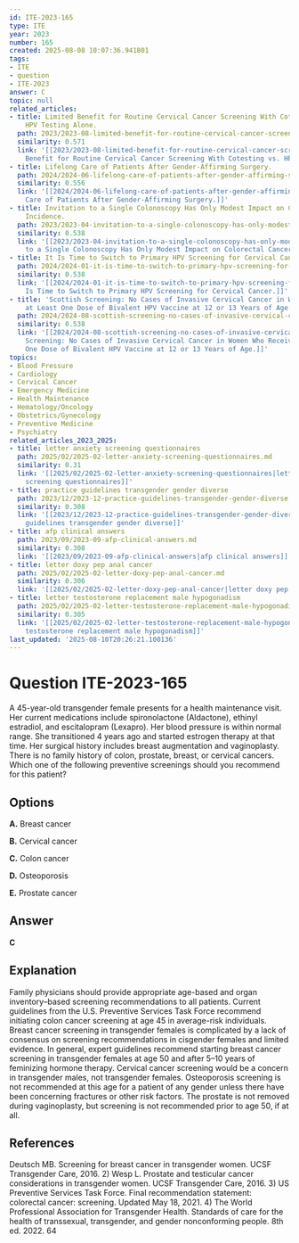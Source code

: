 ```yaml
---
id: ITE-2023-165
type: ITE
year: 2023
number: 165
created: 2025-08-08 10:07:36.941801
tags:
- ITE
- question
- ITE-2023
answer: C
topic: null
related_articles:
- title: Limited Benefit for Routine Cervical Cancer Screening With Cotesting vs.
    HPV Testing Alone.
  path: 2023/2023-08-limited-benefit-for-routine-cervical-cancer-screening-with-c.md
  similarity: 0.571
  link: '[[2023/2023-08-limited-benefit-for-routine-cervical-cancer-screening-with-c|Limited
    Benefit for Routine Cervical Cancer Screening With Cotesting vs. HPV Testing Alone.]]'
- title: Lifelong Care of Patients After Gender-Affirming Surgery.
  path: 2024/2024-06-lifelong-care-of-patients-after-gender-affirming-surgery.md
  similarity: 0.556
  link: '[[2024/2024-06-lifelong-care-of-patients-after-gender-affirming-surgery|Lifelong
    Care of Patients After Gender-Affirming Surgery.]]'
- title: Invitation to a Single Colonoscopy Has Only Modest Impact on Colorectal Cancer
    Incidence.
  path: 2023/2023-04-invitation-to-a-single-colonoscopy-has-only-modest-impact-on.md
  similarity: 0.538
  link: '[[2023/2023-04-invitation-to-a-single-colonoscopy-has-only-modest-impact-on|Invitation
    to a Single Colonoscopy Has Only Modest Impact on Colorectal Cancer Incidence.]]'
- title: It Is Time to Switch to Primary HPV Screening for Cervical Cancer.
  path: 2024/2024-01-it-is-time-to-switch-to-primary-hpv-screening-for-cervical-c.md
  similarity: 0.538
  link: '[[2024/2024-01-it-is-time-to-switch-to-primary-hpv-screening-for-cervical-c|It
    Is Time to Switch to Primary HPV Screening for Cervical Cancer.]]'
- title: 'Scottish Screening: No Cases of Invasive Cervical Cancer in Women Who Received
    at Least One Dose of Bivalent HPV Vaccine at 12 or 13 Years of Age.'
  path: 2024/2024-08-scottish-screening-no-cases-of-invasive-cervical-cancer-in-w.md
  similarity: 0.538
  link: '[[2024/2024-08-scottish-screening-no-cases-of-invasive-cervical-cancer-in-w|Scottish
    Screening: No Cases of Invasive Cervical Cancer in Women Who Received at Least
    One Dose of Bivalent HPV Vaccine at 12 or 13 Years of Age.]]'
topics:
- Blood Pressure
- Cardiology
- Cervical Cancer
- Emergency Medicine
- Health Maintenance
- Hematology/Oncology
- Obstetrics/Gynecology
- Preventive Medicine
- Psychiatry
related_articles_2023_2025:
- title: letter anxiety screening questionnaires
  path: 2025/02/2025-02-letter-anxiety-screening-questionnaires.md
  similarity: 0.31
  link: '[[2025/02/2025-02-letter-anxiety-screening-questionnaires|letter anxiety
    screening questionnaires]]'
- title: practice guidelines transgender gender diverse
  path: 2023/12/2023-12-practice-guidelines-transgender-gender-diverse.md
  similarity: 0.308
  link: '[[2023/12/2023-12-practice-guidelines-transgender-gender-diverse|practice
    guidelines transgender gender diverse]]'
- title: afp clinical answers
  path: 2023/09/2023-09-afp-clinical-answers.md
  similarity: 0.308
  link: '[[2023/09/2023-09-afp-clinical-answers|afp clinical answers]]'
- title: letter doxy pep anal cancer
  path: 2025/02/2025-02-letter-doxy-pep-anal-cancer.md
  similarity: 0.306
  link: '[[2025/02/2025-02-letter-doxy-pep-anal-cancer|letter doxy pep anal cancer]]'
- title: letter testosterone replacement male hypogonadism
  path: 2025/02/2025-02-letter-testosterone-replacement-male-hypogonadism.md
  similarity: 0.305
  link: '[[2025/02/2025-02-letter-testosterone-replacement-male-hypogonadism|letter
    testosterone replacement male hypogonadism]]'
last_updated: '2025-08-10T20:26:21.100136'
---
```


# Question ITE-2023-165

A 45-year-old transgender female presents for a health maintenance visit. Her current medications include spironolactone (Aldactone), ethinyl estradiol, and escitalopram (Lexapro). Her blood pressure is within normal range. She transitioned 4 years ago and started estrogen therapy at that time. Her surgical history includes breast augmentation and vaginoplasty. There is no family history of colon, prostate, breast, or cervical cancers. Which one of the following preventive screenings should you recommend for this patient?

## Options

**A.** Breast cancer

**B.** Cervical cancer

**C.** Colon cancer

**D.** Osteoporosis

**E.** Prostate cancer

## Answer

**C**

## Explanation

Family physicians should provide appropriate age-based and organ inventory–based screening recommendations to all patients. Current guidelines from the U.S. Preventive Services Task Force recommend initiating colon cancer screening at age 45 in average-risk individuals. Breast cancer screening in transgender females is complicated by a lack of consensus on screening recommendations in cisgender females and limited evidence. In general, expert guidelines recommend starting breast cancer screening in transgender females at age 50 and after 5–10 years of feminizing hormone therapy. Cervical cancer screening would be a concern in transgender males, not transgender females. Osteoporosis screening is not recommended at this age for a patient of any gender unless there have been concerning fractures or other risk factors. The prostate is not removed during vaginoplasty, but screening is not recommended prior to age 50, if at all.

## References

Deutsch MB. Screening for breast cancer in transgender women. UCSF Transgender Care, 2016. 2) Wesp L. Prostate and testicular cancer considerations in transgender women. UCSF Transgender Care, 2016. 3) US Preventive Services Task Force. Final recommendation statement: colorectal cancer: screening. Updated May 18, 2021. 4) The World Professional Association for Transgender Health. Standards of care for the health of transsexual, transgender, and gender nonconforming people. 8th ed. 2022. 64
